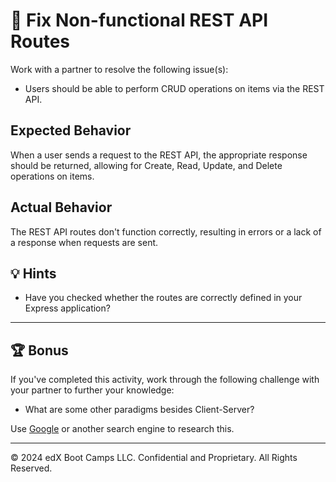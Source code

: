 # 🐛 Fix Non-functional REST API Routes

Work with a partner to resolve the following issue(s):

* Users should be able to perform CRUD operations on items via the REST API.

## Expected Behavior

When a user sends a request to the REST API, the appropriate response should be returned, allowing for Create, Read, Update, and Delete operations on items.

## Actual Behavior

The REST API routes don't function correctly, resulting in errors or a lack of a response when requests are sent.

## 💡 Hints

* Have you checked whether the routes are correctly defined in your Express application?

---

## 🏆 Bonus

If you've completed this activity, work through the following challenge with your partner to further your knowledge:

* What are some other paradigms besides Client-Server?

Use [Google](https://www.google.com) or another search engine to research this.

---
© 2024 edX Boot Camps LLC. Confidential and Proprietary. All Rights Reserved.

